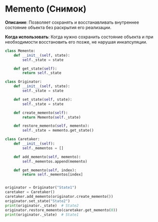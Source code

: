 # Memento (Снимок)

**Описание**: Позволяет сохранять и восстанавливать внутреннее состояние объекта без раскрытия его реализации.

**Когда использовать**: Когда нужно сохранить состояние объекта и при необходимости восстановить его позже, не нарушая инкапсуляции.

```python
class Memento:
    def __init__(self, state):
        self._state = state

    def get_state(self):
        return self._state

class Originator:
    def __init__(self, state):
        self._state = state

    def set_state(self, state):
        self._state = state

    def create_memento(self):
        return Memento(self._state)

    def restore_memento(self, memento):
        self._state = memento.get_state()

class Caretaker:
    def __init__(self):
        self._mementos = []

    def add_memento(self, memento):
        self._mementos.append(memento)

    def get_memento(self, index):
        return self._mementos[index]


originator = Originator("State1")
caretaker = Caretaker()
caretaker.add_memento(originator.create_memento())
originator.set_state("State2")
print(originator._state)  # State2
originator.restore_memento(caretaker.get_memento(0))
print(originator._state)  # State1
```
